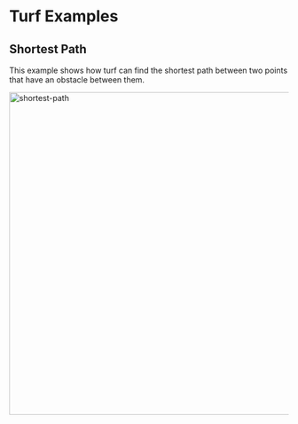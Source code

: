 # Turf Examples

## Shortest Path 

This example shows how turf can find the shortest path between two points that have an obstacle between them.

<img width="582" alt="shortest-path" src="https://user-images.githubusercontent.com/72762912/143150869-9544ab33-d4ab-4dca-9959-224e71e3898b.PNG">
